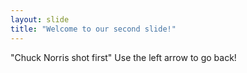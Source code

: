 ```yaml
---
layout: slide
title: "Welcome to our second slide!"
---
```

"Chuck Norris shot first"
Use the left arrow to go back!

